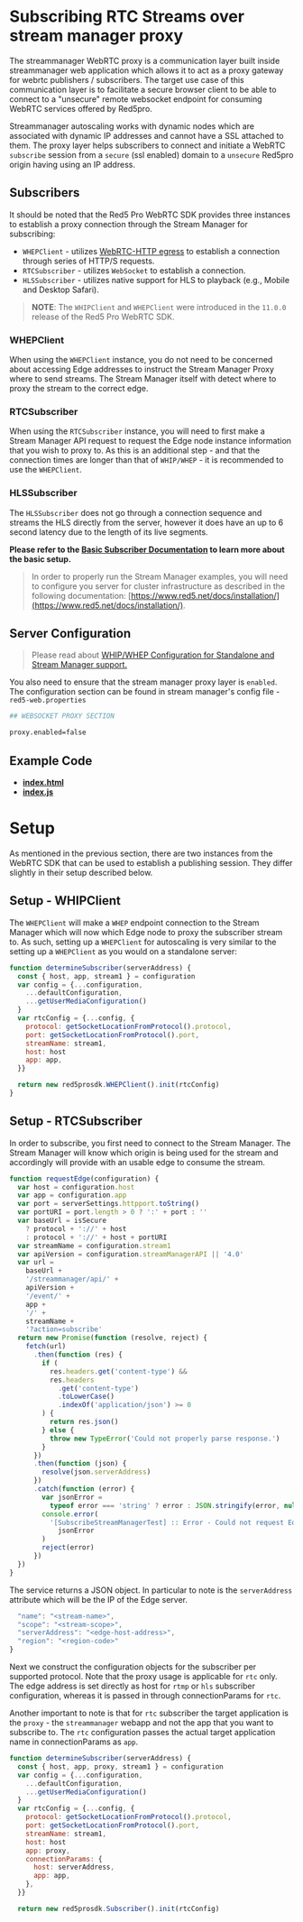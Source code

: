 # Subscribing RTC Streams over stream manager proxy

The streammanager WebRTC proxy is a communication layer built inside streammanager web application which allows it to act as a proxy gateway for webrtc publishers / subscribers. The target use case of this communication layer is to facilitate a secure browser client to be able to connect to a "unsecure" remote websocket endpoint for consuming WebRTC services offered by Red5pro.

Streammanager autoscaling works with dynamic nodes which are associated with dynamic IP addresses and cannot have a SSL attached to them. The proxy layer helps subscribers to connect and initiate a WebRTC `subscribe` session from a `secure` (ssl enabled) domain to a `unsecure` Red5pro origin having using an IP address.

## Subscribers

It should be noted that the Red5 Pro WebRTC SDK provides three instances to establish a proxy connection through the Stream Manager for subscribing:

- `WHEPClient` - utilizes [WebRTC-HTTP egress](https://www.ietf.org/archive/id/draft-murillo-whep-00.html) to establish a connection through series of HTTP/S requests.
- `RTCSubscriber` - utilizes `WebSocket` to establish a connection.
- `HLSSubscriber` - utilizes native support for HLS to playback (e.g., Mobile and Desktop Safari).

> **NOTE**: The `WHIPClient` and `WHEPClient` were introduced in the `11.0.0` release of the Red5 Pro WebRTC SDK.

### WHEPClient

When using the `WHEPClient` instance, you do not need to be concerned about accessing Edge addresses to instruct the Stream Manager Proxy where to send streams. The Stream Manager itself with detect where to proxy the stream to the correct edge.

### RTCSubscriber

When using the `RTCSubscriber` instance, you will need to first make a Stream Manager API request to request the Edge node instance information that you wish to proxy to. As this is an additional step - and that the connection times are longer than that of `WHIP/WHEP` - it is recommended to use the `WHEPClient`.

### HLSSubscriber

The `HLSSubscriber` does not go through a connection sequence and streams the HLS directly from the server, however it does have an up to 6 second latency due to the length of its live segments.

**Please refer to the [Basic Subscriber Documentation](../../test/subscribe/README.md) to learn more about the basic setup.**

> In order to properly run the Stream Manager examples, you will need to configure you server for cluster infrastructure as described in the following documentation: [https://www.red5.net/docs/installation/](https://www.red5.net/docs/installation/).

## Server Configuration

> Please read about [WHIP/WHEP Configuration for Standalone and Stream Manager support.](https://www.red5.net/docs/special/user-guide/whip-whep-configuration/)

You also need to ensure that the stream manager proxy layer is `enabled`. The configuration section can be found in stream manager's config file - `red5-web.properties`

```sh
## WEBSOCKET PROXY SECTION

proxy.enabled=false
```

## Example Code

- **[index.html](index.html)**
- **[index.js](index.js)**

# Setup

As mentioned in the previous section, there are two instances from the WebRTC SDK that can be used to establish a publishing session. They differ slightly in their setup described below.

## Setup - WHIPClient

The `WHEPClient` will make a `WHEP` endpoint connection to the Stream Manager which will now which Edge node to proxy the subscriber stream to. As such, setting up a `WHEPClient` for autoscaling is very similar to the setting up a `WHEPClient` as you would on a standalone server:

```js
function determineSubscriber(serverAddress) {
  const { host, app, stream1 } = configuration
  var config = {...configuration,
    ...defaultConfiguration,
    ...getUserMediaConfiguration()
  }
  var rtcConfig = {...config, {
    protocol: getSocketLocationFromProtocol().protocol,
    port: getSocketLocationFromProtocol().port,
    streamName: stream1,
    host: host
    app: app,
  }}

  return new red5prosdk.WHEPClient().init(rtcConfig)
}
```

## Setup - RTCSubscriber

In order to subscribe, you first need to connect to the Stream Manager. The Stream Manager will know which origin is being used for the stream and accordingly will provide with an usable edge to consume the stream.

```js
function requestEdge(configuration) {
  var host = configuration.host
  var app = configuration.app
  var port = serverSettings.httpport.toString()
  var portURI = port.length > 0 ? ':' + port : ''
  var baseUrl = isSecure
    ? protocol + '://' + host
    : protocol + '://' + host + portURI
  var streamName = configuration.stream1
  var apiVersion = configuration.streamManagerAPI || '4.0'
  var url =
    baseUrl +
    '/streammanager/api/' +
    apiVersion +
    '/event/' +
    app +
    '/' +
    streamName +
    '?action=subscribe'
  return new Promise(function (resolve, reject) {
    fetch(url)
      .then(function (res) {
        if (
          res.headers.get('content-type') &&
          res.headers
            .get('content-type')
            .toLowerCase()
            .indexOf('application/json') >= 0
        ) {
          return res.json()
        } else {
          throw new TypeError('Could not properly parse response.')
        }
      })
      .then(function (json) {
        resolve(json.serverAddress)
      })
      .catch(function (error) {
        var jsonError =
          typeof error === 'string' ? error : JSON.stringify(error, null, 2)
        console.error(
          '[SubscribeStreamManagerTest] :: Error - Could not request Edge IP from Stream Manager. ' +
            jsonError
        )
        reject(error)
      })
  })
}
```

The service returns a JSON object. In particular to note is the `serverAddress` attribute which will be the IP of the Edge server.

```js
  "name": "<stream-name>",
  "scope": "<stream-scope>",
  "serverAddress": "<edge-host-address>",
  "region": "<region-code>"
}
```

Next we construct the configuration objects for the subscriber per supported protocol. Note that the proxy usage is applicable for `rtc` only. The edge address is set directly as host for `rtmp` or `hls` subscriber configuration, whereas it is passed in through connectionParams for `rtc`.

Another important to note is that for `rtc` subscriber the target application is the `proxy` - the `streammanager` webapp and not the app that you want to subscribe to. The `rtc` configuration passes the actual target application name in connectionParams as `app`.

```js
function determineSubscriber(serverAddress) {
  const { host, app, proxy, stream1 } = configuration
  var config = {...configuration,
    ...defaultConfiguration,
    ...getUserMediaConfiguration()
  }
  var rtcConfig = {...config, {
    protocol: getSocketLocationFromProtocol().protocol,
    port: getSocketLocationFromProtocol().port,
    streamName: stream1,
    host: host
    app: proxy,
    connectionParams: {
      host: serverAddress,
      app: app,
    },
  }}

  return new red5prosdk.Subscriber().init(rtcConfig)
```
